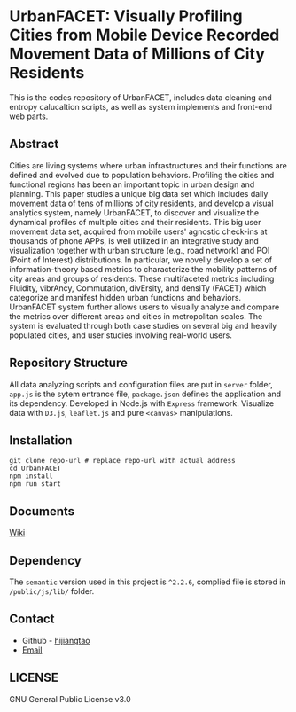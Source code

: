 # UrbanFACET: Visually Profiling Cities from Mobile Device Recorded Movement Data of Millions of City Residents


This is the codes repository of UrbanFACET, includes data cleaning and entropy calucaltion scripts, as well as system implements and front-end web parts.

## Abstract

Cities are living systems where urban infrastructures and their functions are defined and evolved due to population behaviors. Profiling the cities and functional regions has been an important topic in urban design and planning. This paper studies a unique big data set which includes daily movement data of tens of millions of city residents, and develop a visual analytics system, namely UrbanFACET, to discover and visualize the dynamical profiles of multiple cities and their residents. This big user movement data set, acquired from mobile users' agnostic check-ins at thousands of phone APPs, is well utilized in an integrative study and visualization together with urban structure (e.g., road network) and POI (Point of Interest) distributions. In particular, we novelly develop a set of information-theory based metrics to characterize the mobility patterns of city areas and groups of residents. These multifaceted metrics including Fluidity, vibrAncy, Commutation, divErsity, and densiTy (FACET) which categorize and manifest hidden urban functions and behaviors. UrbanFACET system further allows users to visually analyze and compare the metrics over different areas and cities in metropolitan scales. The system is evaluated through both case studies on several big and heavily populated cities, and user studies involving real-world users.

## Repository Structure

All data analyzing scripts and configuration files are put in `server` folder, `app.js` is the sytem entrance file, `package.json` defines the application and its dependency. Developed in Node.js with `Express` framework. Visualize data with `D3.js`, `leaflet.js` and pure `<canvas>` manipulations.

## Installation

```
git clone repo-url # replace repo-url with actual address
cd UrbanFACET
npm install
npm run start
```

## Documents

[Wiki](./WIKI.md)

## Dependency

The `semantic` version used in this project is `^2.2.6`, complied file is stored in `/public/js/lib/` folder.

## Contact

* Github - [hijiangtao](https://github.com/hijiangtao)
* [Email](mailto:hijiangtao@gmail.com)

## LICENSE

GNU General Public License v3.0
